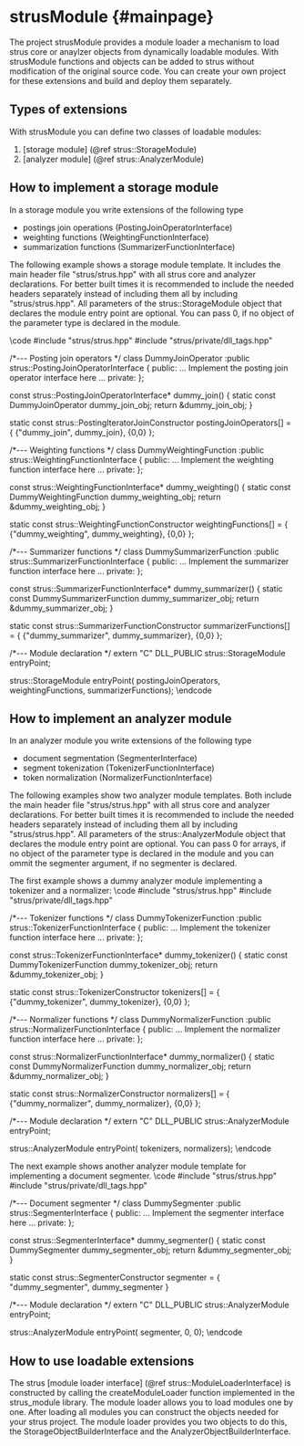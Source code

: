 strusModule	 {#mainpage}
===========

The project strusModule provides a module loader a mechanism to load strus core or anaylzer 
objects from dynamically loadable modules. With strusModule functions and objects 
can be added to strus without modification of the original source code.
You can create your own project for these extensions and build and deploy them separately.

Types of extensions
-------------------
With strusModule you can define two classes of loadable modules:
1. [storage module] (@ref strus::StorageModule)
2. [analyzer module] (@ref strus::AnalyzerModule)

How to implement a storage module
---------------------------------
In a storage module you write extensions of the following type
* postings join operations (PostingJoinOperatorInterface)
* weighting functions (WeightingFunctionInterface)
* summarization functions (SummarizerFunctionInterface)

The following example shows a storage module template.
It includes the main header file "strus/strus.hpp" with all strus
core and analyzer declarations. For better built times it is 
recommended to include the needed headers separately instead of including 
them all by including "strus/strus.hpp". All parameters of the
strus::StorageModule object that declares the module entry point are
optional. You can pass 0, if no object of the parameter type is declared
in the module.

\code
#include "strus/strus.hpp"
#include "strus/private/dll_tags.hpp"

/*--- Posting join operators */
class DummyJoinOperator
	:public strus::PostingJoinOperatorInterface
{
public:
	... Implement the posting join operator interface here ...
private:
};

const strus::PostingJoinOperatorInterface* dummy_join()
{
	static const DummyJoinOperator dummy_join_obj;
	return &dummy_join_obj;
}

static const strus::PostingIteratorJoinConstructor postingJoinOperators[] =
{
	{"dummy_join", dummy_join},
	{0,0}
};

/*--- Weighting functions */
class DummyWeightingFunction
	:public strus::WeightingFunctionInterface
{
public:
	... Implement the weighting function interface here ...
private:
};

const strus::WeightingFunctionInterface* dummy_weighting()
{
	static const DummyWeightingFunction dummy_weighting_obj;
	return &dummy_weighting_obj;
}

static const strus::WeightingFunctionConstructor weightingFunctions[] =
{
	{"dummy_weighting", dummy_weighting},
	{0,0}
};


/*--- Summarizer functions */
class DummySummarizerFunction
	:public strus::SummarizerFunctionInterface
{
public:
	... Implement the summarizer function interface here ...
private:
};

const strus::SummarizerFunctionInterface* dummy_summarizer()
{
	static const DummySummarizerFunction dummy_summarizer_obj;
	return &dummy_summarizer_obj;
}

static const strus::SummarizerFunctionConstructor summarizerFunctions[] =
{
	{"dummy_summarizer", dummy_summarizer},
	{0,0}
};


/*--- Module declaration */
extern "C" DLL_PUBLIC strus::StorageModule entryPoint;

strus::StorageModule entryPoint( postingJoinOperators, weightingFunctions, summarizerFunctions);
\endcode


How to implement an analyzer module
---------------------------------
In an analyzer module you write extensions of the following type
* document segmentation (SegmenterInterface)
* segment tokenization (TokenizerFunctionInterface)
* token normalization (NormalizerFunctionInterface)

The following examples show two analyzer module templates.
Both include the main header file "strus/strus.hpp" with all strus
core and analyzer declarations. For better built times it is 
recommended to include the needed headers separately instead of including 
them all by including "strus/strus.hpp". All parameters of the
strus::AnalyzerModule object that declares the module entry point are
optional. You can pass 0 for arrays, if no object of the parameter type is declared
in the module and you can ommit the segmenter argument, if no segmenter is declared.

The first example shows a dummy analyzer module implementing a tokenizer and
a normalizer:
\code
#include "strus/strus.hpp"
#include "strus/private/dll_tags.hpp"

/*--- Tokenizer functions */
class DummyTokenizerFunction
	:public strus::TokenizerFunctionInterface
{
public:
	... Implement the tokenizer function interface here ...
private:
};

const strus::TokenizerFunctionInterface* dummy_tokenizer()
{
	static const DummyTokenizerFunction dummy_tokenizer_obj;
	return &dummy_tokenizer_obj;
}

static const strus::TokenizerConstructor tokenizers[] =
{
	{"dummy_tokenizer", dummy_tokenizer},
	{0,0}
};


/*--- Normalizer functions */
class DummyNormalizerFunction
	:public strus::NormalizerFunctionInterface
{
public:
	... Implement the normalizer function interface here ...
private:
};

const strus::NormalizerFunctionInterface* dummy_normalizer()
{
	static const DummyNormalizerFunction dummy_normalizer_obj;
	return &dummy_normalizer_obj;
}

static const strus::NormalizerConstructor normalizers[] =
{
	{"dummy_normalizer", dummy_normalizer},
	{0,0}
};


/*--- Module declaration */
extern "C" DLL_PUBLIC strus::AnalyzerModule entryPoint;

strus::AnalyzerModule entryPoint( tokenizers, normalizers);
\endcode


The next example shows another analyzer module template for implementing a document segmenter.
\code
#include "strus/strus.hpp"
#include "strus/private/dll_tags.hpp"

/*--- Document segmenter */
class DummySegmenter
	:public strus::SegmenterInterface
{
public:
	... Implement the segmenter interface here ...
private:
};	

const strus::SegmenterInterface* dummy_segmenter()
{
	static const DummySegmenter dummy_segmenter_obj;
	return &dummy_segmenter_obj;
}

static const strus::SegmenterConstructor segmenter =
{
	"dummy_segmenter", dummy_segmenter
}


/*--- Module declaration */
extern "C" DLL_PUBLIC strus::AnalyzerModule entryPoint;

strus::AnalyzerModule entryPoint( segmenter, 0, 0);
\endcode


How to use loadable extensions
------------------------------
The strus [module loader interface] (@ref strus::ModuleLoaderInterface) is constructed by
calling the createModuleLoader function implemented in the strus_module library.
The module loader allows you to load modules one by one. After loading all modules you can
construct the objects needed for your strus project. The module loader provides you two
objects to do this, the StorageObjectBuilderInterface and the AnalyzerObjectBuilderInterface.




